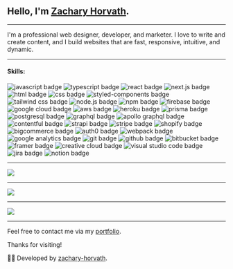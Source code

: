 
## Hello, I'm [Zachary Horvath](https://www.zacharyhorvath.io).

----

I'm a professional web designer, developer, and marketer. I love to write and create content, and I build websites that are fast, responsive, intuitive, and dynamic.

-----

#### Skills:

<span>
  <img src="https://img.shields.io/badge/-JavaScript-F7DF1E?logo=javascript&logoColor=black&style=for-the-badge" alt="javascript badge" />
  <img src="https://img.shields.io/badge/-TypeScript-007acc?logo=typescript&logoColor=white&style=for-the-badge" alt="typescript badge" />
  <img src="https://img.shields.io/badge/-React-61DAFB?logo=react&logoColor=black&style=for-the-badge" alt="react badge" />
  <img src="https://img.shields.io/badge/-Next.js-000000?logo=nextdotjs&logoColor=white&style=for-the-badge" alt="next.js badge" />
  <img src="https://img.shields.io/badge/-HTML-E34F26?logo=html5&logoColor=white&style=for-the-badge" alt="html badge" />
  <img src="https://img.shields.io/badge/-CSS-1572B6?logo=css3&logoColor=white&style=for-the-badge" alt="css badge" />
  <img src="https://img.shields.io/badge/-Styled Components-DB7093?logo=styledcomponents&logoColor=white&style=for-the-badge" alt="styled-components badge" />
  <img src="https://img.shields.io/badge/-Tailwind CSS-38B2AC?logo=tailwindcss&logoColor=white&style=for-the-badge" alt="tailwind css badge" />
  <img src="https://img.shields.io/badge/-Node.js-339933?logo=nodedotjs&logoColor=white&style=for-the-badge" alt="node.js badge" />
  <img src="https://img.shields.io/badge/-NPM-CB3837?logo=npm&logoColor=white&style=for-the-badge" alt="npm badge" />
  <img src="https://img.shields.io/badge/-Firebase-FFCA28?logo=firebase&logoColor=black&style=for-the-badge" alt="firebase badge" />
  <img src="https://img.shields.io/badge/-Google Cloud-4285F4?logo=googlecloud&logoColor=white&style=for-the-badge" alt="google cloud badge" />
  <img src="https://img.shields.io/badge/-AWS-232F3E?logo=amazonaws&logoColor=white&style=for-the-badge" alt="aws badge" />
  <img src="https://img.shields.io/badge/-Heroku-430098?logo=heroku&logoColor=white&style=for-the-badge" alt="heroku badge" />
  <img src="https://img.shields.io/badge/-Prisma-2D3748?logo=prisma&logoColor=white&style=for-the-badge" alt="prisma badge" />
  <img src="https://img.shields.io/badge/-PostgreSQL-4169E1?logo=postgresql&logoColor=white&style=for-the-badge" alt="postgresql badge" />
  <img src="https://img.shields.io/badge/-GraphQL-E10098?logo=graphql&logoColor=white&style=for-the-badge" alt="graphql badge" />
  <img src="https://img.shields.io/badge/-Apollo GraphQL-311C87?logo=apollographql&logoColor=white&style=for-the-badge" alt="apollo graphql badge" />
  <img src="https://img.shields.io/badge/-Contentful-2478CC?logo=graphql&logoColor=white&style=for-the-badge" alt="contentful badge" />
  <img src="https://img.shields.io/badge/-Strapi-2F2E8B?logo=strapi&logoColor=white&style=for-the-badge" alt="strapi badge" />
  <img src="https://img.shields.io/badge/-Stripe-008CDD?logo=stripe&logoColor=white&style=for-the-badge" alt="stripe badge" />
  <img src="https://img.shields.io/badge/-Shopify-7AB55C?logo=shopify&logoColor=white&style=for-the-badge" alt="shopify badge" />
  <img src="https://img.shields.io/badge/-BigCommerce-121118?logo=bigcommerce&logoColor=white&style=for-the-badge" alt="bigcommerce badge" />
  <img src="https://img.shields.io/badge/-Auth0-EB5424?logo=auth0&logoColor=white&style=for-the-badge" alt="auth0 badge" />
  <img src="https://img.shields.io/badge/-Webpack-8DD6F9?logo=webpack&logoColor=black&style=for-the-badge" alt="webpack badge" />
  <img src="https://img.shields.io/badge/-Google Analytics-E37400?logo=googleanalytics&logoColor=white&style=for-the-badge" alt="google analytics badge" />
  <img src="https://img.shields.io/badge/-Git-F05032?logo=git&logoColor=white&style=for-the-badge" alt="git badge" />
  <img src="https://img.shields.io/badge/-GitHub-181717?logo=github&logoColor=white&style=for-the-badge" alt="github badge" />
  <img src="https://img.shields.io/badge/-Bitbucket-0052CC?logo=bitbucket&logoColor=white&style=for-the-badge" alt="bitbucket badge" />
  <img src="https://img.shields.io/badge/-Framer-0055FF?logo=framer&logoColor=white&style=for-the-badge" alt="framer badge" />
  <img src="https://img.shields.io/badge/-Adobe Creative Cloud-DA1F26?logo=adobecreativecloud&logoColor=white&style=for-the-badge" alt="creative cloud badge" />
  <img src="https://img.shields.io/badge/-Visual Studio Code-007ACC?logo=visualstudiocode&logoColor=white&style=for-the-badge" alt="visual studio code badge" />
  <img src="https://img.shields.io/badge/-Jira-0052CC?logo=jira&logoColor=white&style=for-the-badge" alt="jira badge" />
  <img src="https://img.shields.io/badge/-Notion-000000?logo=notion&logoColor=white&style=for-the-badge" alt="notion badge" />
</span>

---

<a href="https://github.com/zachary-horvath">
  <img src="https://komarev.com/ghpvc/?username=zachary-horvath&style=flat-square" />
</a>

---

<a href="https://github.com/zachary-horvath">
  <img src="https://github-readme-stats.vercel.app/api?username=zachary-horvath&show_icons=true&hide_border=true" />
</a>

---

<a href="https://github.com/zachary-horvath">
  <img src="https://github-readme-stats.vercel.app/api/top-langs/?username=zachary-horvath&layout=compact" />
</a>

-----

Feel free to contact me via my [portfolio](https://www.zacharyhorvath.io).

Thanks for visiting!

👨‍💻 Developed by [zachary-horvath](https://github.com/zachary-horvath).
